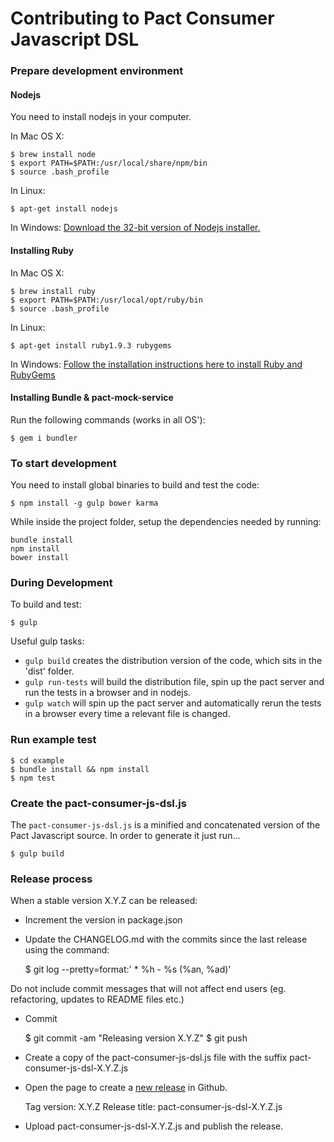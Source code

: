 # Contributing to Pact Consumer Javascript DSL

### Prepare development environment

#### Nodejs

You need to install nodejs in your computer.

In Mac OS X:

    $ brew install node
    $ export PATH=$PATH:/usr/local/share/npm/bin
    $ source .bash_profile
    
In Linux:

    $ apt-get install nodejs
    
In Windows: [Download the 32-bit version of Nodejs installer.](http://nodejs.org/download/)

#### Installing Ruby

In Mac OS X:

    $ brew install ruby
    $ export PATH=$PATH:/usr/local/opt/ruby/bin
    $ source .bash_profile
    
In Linux:

    $ apt-get install ruby1.9.3 rubygems
    
In Windows: [Follow the installation instructions here to install Ruby and RubyGems](https://github.com/bethesque/pact-mock_service/wiki/Installing-the-pact-mock_service-gem-on-Windows)

#### Installing Bundle & pact-mock-service

Run the following commands (works in all OS'):

    $ gem i bundler

### To start development

You need to install global binaries to build and test the code:

    $ npm install -g gulp bower karma

While inside the project folder, setup the dependencies needed by running:

    bundle install
    npm install
    bower install

### During Development

To build and test:

    $ gulp

Useful gulp tasks:
- `gulp build` creates the distribution version of the code, which sits in the 'dist' folder.
- `gulp run-tests` will build the distribution file, spin up the pact server and run the tests in a browser and in nodejs.
- `gulp watch` will spin up the pact server and automatically rerun the tests in a browser every time a relevant file is changed.

### Run example test

    $ cd example
    $ bundle install && npm install
    $ npm test

### Create the pact-consumer-js-dsl.js

The `pact-consumer-js-dsl.js` is a minified and concatenated version of the Pact Javascript source. In order to generate it just run...

    $ gulp build

### Release process

When a stable version X.Y.Z can be released:

* Increment the version in package.json
* Update the CHANGELOG.md with the commits since the last release using the command:

    $ git log --pretty=format:'  * %h - %s (%an, %ad)'

Do not include commit messages that will not affect end users (eg. refactoring, updates to README files etc.)

* Commit

    $ git commit -am "Releasing version X.Y.Z"
    $ git push

* Create a copy of the pact-consumer-js-dsl.js file with the suffix pact-consumer-js-dsl-X.Y.Z.js
* Open the page to create a [new release][new-release] in Github.

    Tag version: X.Y.Z
    Release title: pact-consumer-js-dsl-X.Y.Z.js

* Upload pact-consumer-js-dsl-X.Y.Z.js and publish the release.

[new-release]: https://github.com/DiUS/pact-consumer-js-dsl/releases/new
